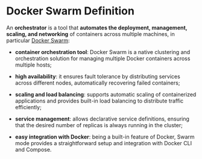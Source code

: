 # Docker Swarm Definition

An **orchestrator** is a tool that **automates the deployment, management, scaling, and networking** of containers across multiple machines, in particular [Docker Swarm](../../../../../../orchestrator/docker-swarm/index.md):

- **container orchestration tool**: Docker Swarm is a native clustering and orchestration solution for managing multiple Docker containers across multiple hosts;
- **high availability**: it ensures fault tolerance by distributing services across different nodes, automatically recovering failed containers;
- **scaling and load balancing**: supports automatic scaling of containerized applications and provides built-in load balancing to distribute traffic efficiently;


- **service management**: allows declarative service definitions, ensuring that the desired number of replicas is always running in the cluster;
- **easy integration with Docker**: being a built-in feature of Docker, Swarm mode provides a straightforward setup and integration with Docker CLI and Compose.

